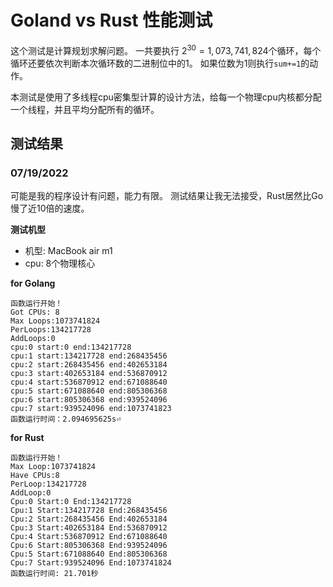 # Goland vs Rust 性能测试

这个测试是计算规划求解问题。
一共要执行 $2^{30}=1,073,741,824$个循环，每个循环还要依次判断本次循环数的二进制位中的1。
如果位数为1则执行`sum+=1`的动作。

本测试是使用了多线程cpu密集型计算的设计方法，给每一个物理cpu内核都分配一个线程，并且平均分配所有的循环。

## 测试结果

### 07/19/2022

可能是我的程序设计有问题，能力有限。
测试结果让我无法接受，Rust居然比Go慢了近10倍的速度。

**测试机型**

- 机型: MacBook air m1
- cpu: 8个物理核心

**for Golang**

```shell
函数运行开始！
Got CPUs: 8
Max Loops:1073741824
PerLoops:134217728
AddLoops:0
cpu:0 start:0 end:134217728
cpu:1 start:134217728 end:268435456
cpu:2 start:268435456 end:402653184
cpu:3 start:402653184 end:536870912
cpu:4 start:536870912 end:671088640
cpu:5 start:671088640 end:805306368
cpu:6 start:805306368 end:939524096
cpu:7 start:939524096 end:1073741823
函数运行时间：2.094695625s⏎
```

**for Rust**

```shell
函数运行开始！
Max Loop:1073741824
Have CPUs:8
PerLoop:134217728
AddLoop:0
Cpu:0 Start:0 End:134217728
Cpu:1 Start:134217728 End:268435456
Cpu:2 Start:268435456 End:402653184
Cpu:3 Start:402653184 End:536870912
Cpu:4 Start:536870912 End:671088640
Cpu:6 Start:805306368 End:939524096
Cpu:5 Start:671088640 End:805306368
Cpu:7 Start:939524096 End:1073741824
函数运行时间: 21.701秒
```

